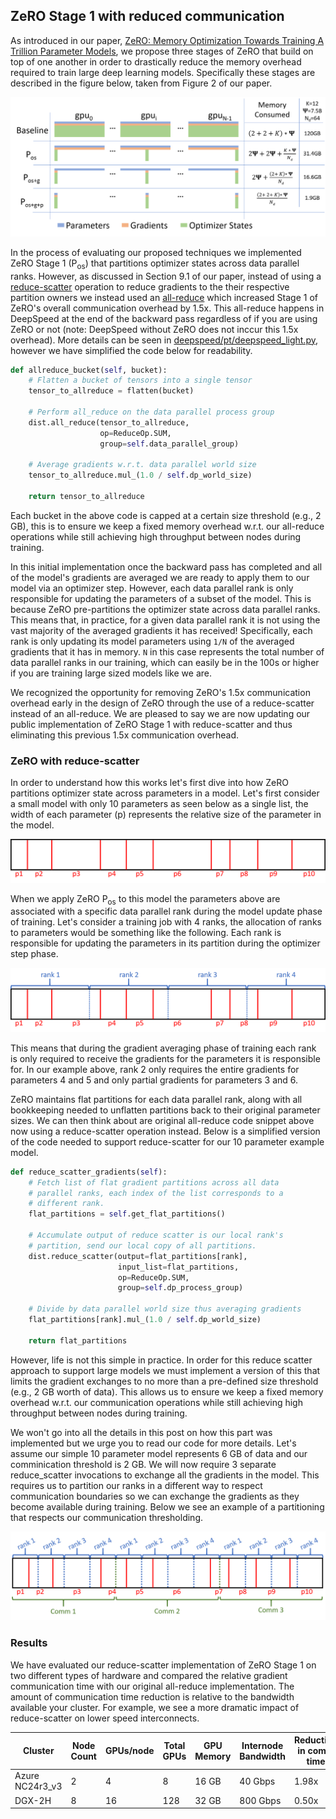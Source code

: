 ## ZeRO Stage 1 with reduced communication

As introduced in our paper, [ZeRO: Memory Optimization Towards Training A
Trillion Parameter Models](https://arxiv.org/abs/1910.02054), we propose three
stages of ZeRO that build on top of one another in order to drastically reduce
the memory overhead required to train large deep learning models. Specifically
these stages are described in the figure below, taken from Figure 2 of our
paper.

![](../assets/images/zero_stages.PNG)

In the process of evaluating our proposed techniques we implemented ZeRO Stage
1 (P<sub>os</sub>) that partitions optimizer states across data parallel ranks.
However, as discussed in Section 9.1 of our paper, instead of using a
[reduce-scatter](https://docs.nvidia.com/deeplearning/sdk/nccl-developer-guide/docs/usage/operations.html#reducescatter)
operation to reduce gradients to the their respective partition owners we
instead used an
[all-reduce](https://docs.nvidia.com/deeplearning/sdk/nccl-developer-guide/docs/usage/operations.html#allreduce)
which increased Stage 1 of ZeRO's overall communication overhead by 1.5x. This
all-reduce happens in DeepSpeed at the end of the backward pass regardless of
if you are using ZeRO or not (note: DeepSpeed without ZeRO does not inccur this
1.5x overhead). More details can be seen in
[deepspeed/pt/deepspeed_light.py](https://github.com/microsoft/DeepSpeed/blob/90017d3a31beee0ef5421ac08edcd0fa441eea11/deepspeed/pt/deepspeed_light.py#L802-L827),
however we have simplified the code below for readability.

```python
def allreduce_bucket(self, bucket):
    # Flatten a bucket of tensors into a single tensor
    tensor_to_allreduce = flatten(bucket)
    
    # Perform all_reduce on the data parallel process group
    dist.all_reduce(tensor_to_allreduce, 
                    op=ReduceOp.SUM, 
                    group=self.data_parallel_group)

    # Average gradients w.r.t. data parallel world size 
    tensor_to_allreduce.mul_(1.0 / self.dp_world_size)
    
    return tensor_to_allreduce
```

Each bucket in the above code is capped at a certain size threshold (e.g., 2
GB), this is to ensure we keep a fixed memory overhead w.r.t. our all-reduce
operations while still achieving high throughput between nodes during training.

In this initial implementation once the backward pass has completed and all of
the model's gradients are averaged we are ready to apply them to our model via
an optimizer step. However, each data parallel rank is only responsible for
updating the parameters of a subset of the model. This is because ZeRO
pre-partitions the optimizer state across data parallel ranks. This means that,
in practice, for a given data parallel rank it is not using the vast majority
of the averaged gradients it has received! Specifically, each rank is only
updating its model parameters using `1/N` of the averaged gradients that it has
in memory. `N` in this case represents the total number of data parallel ranks
in our training, which can easily be in the 100s or higher if you are training
large sized models like we are.

We recognized the opportunity for removing ZeRO's 1.5x communication overhead
early in the design of ZeRO through the use of a reduce-scatter instead of an
all-reduce. We are pleased to say we are now updating our public implementation
of ZeRO Stage 1 with reduce-scatter and thus eliminating this previous 1.5x
communication overhead.

### ZeRO with reduce-scatter

In order to understand how this works let's first dive into how ZeRO partitions
optimizer state across parameters in a model. Let's first consider a small
model with only 10 parameters as seen below as a single list, the width of each
parameter (p) represents the relative size of the parameter in the model.

![](../assets/images/zero_params.PNG)

When we apply ZeRO P<sub>os</sub> to this model the parameters above are
associated with a specific data parallel rank during the model update phase of
training. Let's consider a training job with 4 ranks, the allocation of ranks
to parameters would be something like the following. Each rank is responsible
for updating the parameters in its partition during the optimizer step phase.

![](../assets/images/zero_params_ranks.PNG)

This means that during the gradient averaging phase of training each rank is
only required to receive the gradients for the parameters it is responsible
for. In our example above, rank 2 only requires the entire gradients for
parameters 4 and 5 and only partial gradients for parameters 3 and 6.

ZeRO maintains flat partitions for each data parallel rank, along with all
bookkeeping needed to unflatten partitions back to their original parameter
sizes. We can then think about are original all-reduce code snippet above now
using a reduce-scatter operation instead. Below is a simplified version of the
code needed to support reduce-scatter for our 10 parameter example model.

```python
def reduce_scatter_gradients(self):
    # Fetch list of flat gradient partitions across all data 
    # parallel ranks, each index of the list corresponds to a 
    # different rank.
    flat_partitions = self.get_flat_partitions()
    
    # Accumulate output of reduce scatter is our local rank's 
    # partition, send our local copy of all partitions.
    dist.reduce_scatter(output=flat_partitions[rank],
                        input_list=flat_partitions,
                        op=ReduceOp.SUM,
                        group=self.dp_process_group)

    # Divide by data parallel world size thus averaging gradients
    flat_partitions[rank].mul_(1.0 / self.dp_world_size)
    
    return flat_partitions
```

However, life is not this simple in practice. In order for this reduce scatter
approach to support large models we must implement a version of this that
limits the gradient exchanges to no more than a pre-defined size threshold (e.g.,
2 GB worth of data). This allows us to ensure we keep a fixed memory overhead
w.r.t. our communication operations while still achieving high throughput
between nodes during training.

We won't go into all the details in this post on how this part was implemented
but we urge you to read our code for more details. Let's assume our simple 10
parameter model represents 6 GB of data and our comminication threshold is 2
GB. We will now require 3 separate reduce_scatter invocations to exchange all
the gradients in the model. This requires us to partition our ranks in a
different way to respect communication boundaries so we can exchange the
gradients as they become available during training. Below we see an example of
a partitioning that respects our communication thresholding.

![](../assets/images/zero_w_comm.PNG)

### Results

We have evaluated our reduce-scatter implementation of ZeRO Stage 1 on two
different types of hardware and compared the relative gradient communication
time with our original all-reduce implementation. The amount of communication
time reduction is relative to the bandwidth available your cluster. For
example, we see a more dramatic impact of reduce-scatter on lower speed
interconnects.

| Cluster         | Node Count | GPUs/node | Total GPUs | GPU Memory | Internode Bandwidth | Reduction in comm time |
| --------------- | ---------- | --------- | ---------- | ---------- | ------------------- |----------------------- |
| Azure NC24r3_v3 | 2          | 4         | 8          | 16 GB      | 40 Gbps             | 1.98x                  |
| DGX-2H          | 8          | 16        | 128        | 32 GB      | 800 Gbps            | 0.50x                  |

